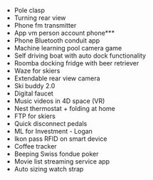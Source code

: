 - Pole clasp
- Turning rear view
- Phone fm transmitter
- App vm person account phone***
- Phone Bluetooth conduit app
- Machine learning pool camera game
- Self driving boat with auto dock functionality
- Roomba docking fridge with beer retriever
- Waze for skiers
- Extendable rear view camera
- Ski buddy 2.0
- Digital faucet
- Music videos in 4D space (VR)
- Nest thermostat + folding at home
- FTP for skiers
- Quick disconnect pedals
- ML for Investment - Logan
- Ikon pass RFID on smart device
- Coffee tracker
- Beeping Swiss fondue poker
- Movie list streaming service app
- Auto sizing watch strap
